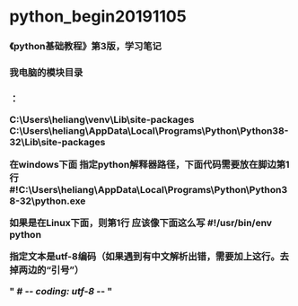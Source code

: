 # python_begin20191105

<h3> 《python基础教程》第3版，学习笔记<h3>

<h3>我电脑的模块目录<h3>：

C:\Users\heliang\venv\Lib\site-packages
C:\Users\heliang\AppData\Local\Programs\Python\Python38-32\Lib\site-packages



在windows下面 指定python解释器路径，下面代码需要放在脚边第1行
#!C:\Users\heliang\AppData\Local\Programs\Python\Python38-32\python.exe

如果是在Linux下面，则第1行 应该像下面这么写
#!/usr/bin/env python

指定文本是utf-8编码（如果遇到有中文解析出错，需要加上这行。去掉两边的“引号”）

"   # -*- coding: utf-8 -*-         "
